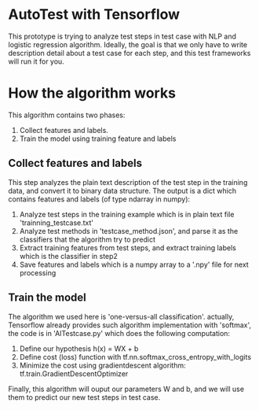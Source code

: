 # AutoTest with Tensorflow
This prototype is trying to analyze test steps in test case with NLP and logistic regression algorithm. Ideally, the goal is that we only have to 
write description detail about a test case for each step, and this test frameworks will run it for you.

# How the algorithm works
This algorithm contains two phases:
1. Collect features and labels. 
2. Train the model using training feature and labels

## Collect features and labels
This step analyzes the plain text description of the test step in the training data, and convert it to binary data structure. The output is
a dict which contains features and labels (of type ndarray in numpy):

1. Analyze test steps in the training example which is in plain text file 'trainning_testcase.txt'
2. Analyze test methods in 'testcase_method.json', and parse it as the classifiers that the algorithm try to predict
3. Extract training features from test steps, and extract training labels which is the classifier in step2
4. Save features and labels which is a numpy array to a '.npy' file for next processing

## Train the model
The algorithm we used here is 'one-versus-all classification'. actually, Tensorflow already provides such algorithm implementation with 
'softmax', the code is in 'AITestcase.py' which does the following computation:

1. Define our hypothesis h(x) = WX + b
2. Define cost (loss) function with tf.nn.softmax_cross_entropy_with_logits
3. Minimize the cost using gradientdescent algorithm: tf.train.GradientDescentOptimizer

Finally, this algorithm will ouput our parameters W and b, and we will use them to predict our new test steps in test case.
